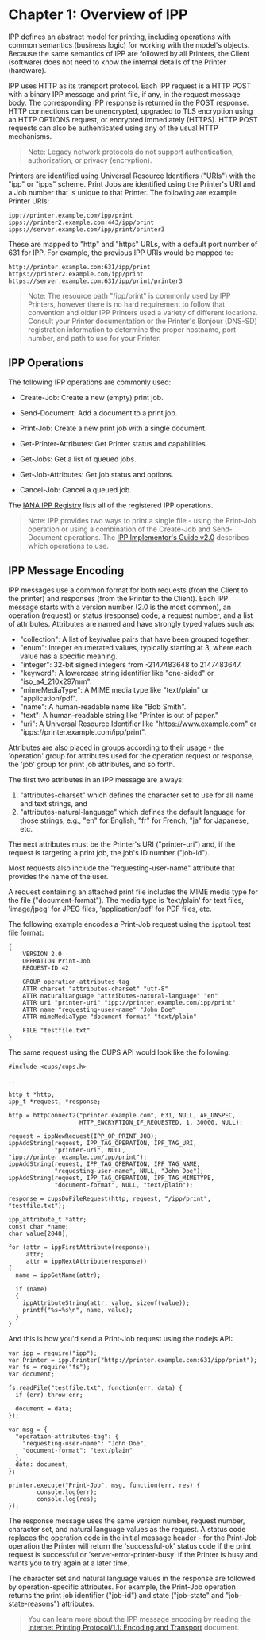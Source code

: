 Chapter 1: Overview of IPP
==========================

IPP defines an abstract model for printing, including operations with common
semantics (business logic) for working with the model's objects.  Because the
same semantics of IPP are followed by all Printers, the Client (software) does
not need to know the internal details of the Printer (hardware).

IPP uses HTTP as its transport protocol.  Each IPP request is a HTTP POST with
a binary IPP message and print file, if any, in the request message body.  The
corresponding IPP response is returned in the POST response.  HTTP connections
can be unencrypted, upgraded to TLS encryption using an HTTP OPTIONS request, or
encrypted immediately (HTTPS).  HTTP POST requests can also be authenticated
using any of the usual HTTP mechanisms.

> Note: Legacy network protocols do not support authentication, authorization,
> or privacy (encryption).

Printers are identified using Universal Resource Identifiers ("URIs") with the
"ipp" or "ipps" scheme.  Print Jobs are identified using the Printer's URI and a
Job number that is unique to that Printer.  The following are example Printer
URIs:

```
ipp://printer.example.com/ipp/print
ipps://printer2.example.com:443/ipp/print
ipps://server.example.com/ipp/print/printer3
```

These are mapped to "http" and "https" URLs, with a default port number of 631
for IPP.  For example, the previous IPP URIs would be mapped to:

```
http://printer.example.com:631/ipp/print
https://printer2.example.com/ipp/print
https://server.example.com:631/ipp/print/printer3
```

> Note: The resource path "/ipp/print" is commonly used by IPP Printers, however
> there is no hard requirement to follow that convention and older IPP Printers
> used a variety of different locations.  Consult your Printer documentation or
> the Printer's Bonjour (DNS-SD) registration information to determine the
> proper hostname, port number, and path to use for your Printer.


IPP Operations
--------------

The following IPP operations are commonly used:

- Create-Job: Create a new (empty) print job.

- Send-Document: Add a document to a print job.

- Print-Job: Create a new print job with a single document.

- Get-Printer-Attributes: Get Printer status and capabilities.

- Get-Jobs: Get a list of queued jobs.

- Get-Job-Attributes: Get job status and options.

- Cancel-Job: Cancel a queued job.

The [IANA IPP Registry](https://www.iana.org/assignments/ipp-registrations)
lists all of the registered IPP operations.

> Note: IPP provides two ways to print a single file - using the Print-Job
> operation or using a combination of the Create-Job and Send-Document
> operations.  The [IPP Implementor's Guide v2.0](#standards) describes which
> operations to use.


IPP Message Encoding
--------------------

IPP messages use a common format for both requests (from the Client to the
printer) and responses (from the Printer to the Client).  Each IPP message
starts with a version number (2.0 is the most common), an operation (request) or
status (response) code, a request number, and a list of attributes.  Attributes
are named and have strongly typed values such as:

- "collection": A list of key/value pairs that have been grouped together.
- "enum": Integer enumerated values, typically starting at 3, where each value
  has a specific meaning.
- "integer": 32-bit signed integers from -2147483648 to 2147483647.
- "keyword": A lowercase string identifier like "one-sided" or
   "iso\_a4\_210x297mm".
- "mimeMediaType": A MIME media type like "text/plain" or "application/pdf".
- "name": A human-readable name like "Bob Smith".
- "text": A human-readable string like "Printer is out of paper."
- "uri": A Universal Resource Identifier like "https://www.example.com" or
  "ipps://printer.example.com/ipp/print".

Attributes are also placed in groups according to their usage - the 'operation'
group for attributes used for the operation request or response, the 'job' group
for print job attributes, and so forth.

The first two attributes in an IPP message are always:

1. "attributes-charset" which defines the character set to use for all name
   and text strings, and
2. "attributes-natural-language" which defines the default language for those
   strings, e.g., "en" for English, "fr" for French, "ja" for Japanese, etc.

The next attributes must be the Printer's URI ("printer-uri") and, if the
request is targeting a print job, the job's ID number ("job-id").

Most requests also include the "requesting-user-name" attribute that provides
the name of the user.

A request containing an attached print file includes the MIME media type for
the file ("document-format").  The media type is 'text/plain' for text files,
'image/jpeg' for JPEG files, 'application/pdf' for PDF files, etc.

The following example encodes a Print-Job request using the `ipptool` test file
format:

```
{
    VERSION 2.0
    OPERATION Print-Job
    REQUEST-ID 42

    GROUP operation-attributes-tag
    ATTR charset "attributes-charset" "utf-8"
    ATTR naturalLanguage "attributes-natural-language" "en"
    ATTR uri "printer-uri" "ipp://printer.example.com/ipp/print"
    ATTR name "requesting-user-name" "John Doe"
    ATTR mimeMediaType "document-format" "text/plain"

    FILE "testfile.txt"
}
```

The same request using the CUPS API would look like the following:

```
#include <cups/cups.h>

...

http_t *http;
ipp_t *request, *response;

http = httpConnect2("printer.example.com", 631, NULL, AF_UNSPEC,
                    HTTP_ENCRYPTION_IF_REQUESTED, 1, 30000, NULL);

request = ippNewRequest(IPP_OP_PRINT_JOB);
ippAddString(request, IPP_TAG_OPERATION, IPP_TAG_URI,
             "printer-uri", NULL, "ipp://printer.example.com/ipp/print");
ippAddString(request, IPP_TAG_OPERATION, IPP_TAG_NAME,
             "requesting-user-name", NULL, "John Doe");
ippAddString(request, IPP_TAG_OPERATION, IPP_TAG_MIMETYPE,
             "document-format", NULL, "text/plain");

response = cupsDoFileRequest(http, request, "/ipp/print", "testfile.txt");

ipp_attribute_t *attr;
const char *name;
char value[2048];

for (attr = ippFirstAttribute(response);
     attr;
     attr = ippNextAttribute(response))
{
  name = ippGetName(attr);

  if (name)
  {
    ippAttributeString(attr, value, sizeof(value));
    printf("%s=%s\n", name, value);
  }
}
```

And this is how you'd send a Print-Job request using the nodejs API:

```
var ipp = require("ipp");
var Printer = ipp.Printer("http://printer.example.com:631/ipp/print");
var fs = require("fs");
var document;

fs.readFile("testfile.txt", function(err, data) {
  if (err) throw err;

  document = data;
});

var msg = {
  "operation-attributes-tag": {
    "requesting-user-name": "John Doe",
    "document-format": "text/plain"
  },
  data: document;
};

printer.execute("Print-Job", msg, function(err, res) {
        console.log(err);
        console.log(res);
});
```

The response message uses the same version number, request number, character
set, and natural language values as the request.  A status code replaces the
operation code in the initial message header - for the Print-Job operation the
Printer will return the 'successful-ok' status code if the print request is
successful or 'server-error-printer-busy' if the Printer is busy and wants you
to try again at a later time.

The character set and natural language values in the response are followed by
operation-specific attributes.  For example, the Print-Job operation returns the
print job identifier ("job-id") and state ("job-state" and "job-state-reasons")
attributes.

> You can learn more about the IPP message encoding by reading the
> [Internet Printing Protocol/1.1: Encoding and Transport](https://tools.ietf.org/html/rfc8010)
> document.
